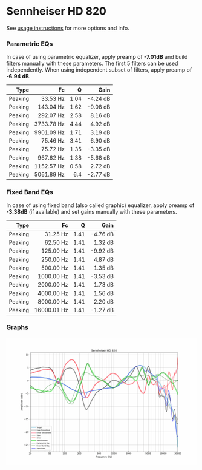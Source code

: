 # Sennheiser HD 820
See [usage instructions](https://github.com/jaakkopasanen/AutoEq#usage) for more options and info.

### Parametric EQs
In case of using parametric equalizer, apply preamp of **-7.01dB** and build filters manually
with these parameters. The first 5 filters can be used independently.
When using independent subset of filters, apply preamp of **-6.94 dB**.

| Type    | Fc         |    Q | Gain     |
|--------:|-----------:|-----:|---------:|
| Peaking | 33.53 Hz   | 1.04 | -4.24 dB |
| Peaking | 143.04 Hz  | 1.62 | -9.08 dB |
| Peaking | 292.07 Hz  | 2.58 | 8.16 dB  |
| Peaking | 3733.78 Hz | 4.44 | 4.92 dB  |
| Peaking | 9901.09 Hz | 1.71 | 3.19 dB  |
| Peaking | 75.46 Hz   | 3.41 | 6.90 dB  |
| Peaking | 75.72 Hz   | 1.35 | -3.35 dB |
| Peaking | 967.62 Hz  | 1.38 | -5.68 dB |
| Peaking | 1152.57 Hz | 0.58 | 2.72 dB  |
| Peaking | 5061.89 Hz | 6.4  | -2.77 dB |

### Fixed Band EQs
In case of using fixed band (also called graphic) equalizer, apply preamp of **-3.38dB**
(if available) and set gains manually with these parameters.

| Type    | Fc          |    Q | Gain     |
|--------:|------------:|-----:|---------:|
| Peaking | 31.25 Hz    | 1.41 | -4.76 dB |
| Peaking | 62.50 Hz    | 1.41 | 1.32 dB  |
| Peaking | 125.00 Hz   | 1.41 | -9.92 dB |
| Peaking | 250.00 Hz   | 1.41 | 4.87 dB  |
| Peaking | 500.00 Hz   | 1.41 | 1.35 dB  |
| Peaking | 1000.00 Hz  | 1.41 | -3.53 dB |
| Peaking | 2000.00 Hz  | 1.41 | 1.73 dB  |
| Peaking | 4000.00 Hz  | 1.41 | 1.56 dB  |
| Peaking | 8000.00 Hz  | 1.41 | 2.20 dB  |
| Peaking | 16000.01 Hz | 1.41 | -1.27 dB |

### Graphs
![](./Sennheiser%20HD%20820.png)